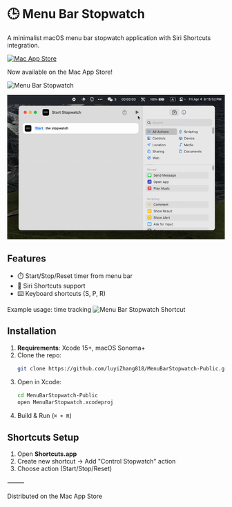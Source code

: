 # 🕒 Menu Bar Stopwatch

A minimalist macOS menu bar stopwatch application with Siri Shortcuts integration.

[![Mac App Store](Images/AppStore_Badge.png)](https://apps.apple.com/app/6744621102)

Now available on the Mac App Store!

![Menu Bar Stopwatch](Images/Demo_MenuBar.gif)

![Menu Bar Stopwatch Shortcut](Images/Demo_Shortcut.gif)

## Features
- ⏱️ Start/Stop/Reset timer from menu bar
- 🤖 Siri Shortcuts support
- ⌨️ Keyboard shortcuts (S, P, R)


Example usage: time tracking
![Menu Bar Stopwatch Shortcut](Images/Demo3.gif)


## Installation
1. **Requirements**: Xcode 15+, macOS Sonoma+
2. Clone the repo:
   ```bash
   git clone https://github.com/luyiZhang818/MenuBarStopwatch-Public.git
   ```
3. Open in Xcode:
   ```bash
   cd MenuBarStopwatch-Public
   open MenuBarStopwatch.xcodeproj
   ```
4. Build & Run (`⌘ + R`)

## Shortcuts Setup
1. Open **Shortcuts.app**
2. Create new shortcut → Add "Control Stopwatch" action
3. Choose action (Start/Stop/Reset)


⸻

Distributed on the Mac App Store
